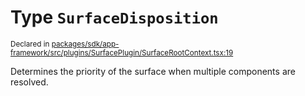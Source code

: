 # Type `SurfaceDisposition`
<sub>Declared in [packages/sdk/app-framework/src/plugins/SurfacePlugin/SurfaceRootContext.tsx:19](https://github.com/dxos/dxos/blob/ef925c9c7/packages/sdk/app-framework/src/plugins/SurfacePlugin/SurfaceRootContext.tsx#L19)</sub>


Determines the priority of the surface when multiple components are resolved.



